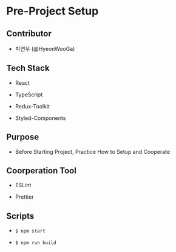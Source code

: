 # Pre-Project Setup

## Contributor

- 박연우 (@HyeonWooGa)

## Tech Stack

- React

- TypeScript

- Redux-Toolkit

- Styled-Components

## Purpose

- Before Starting Project, Practice How to Setup and Cooperate

## Coorperation Tool

- ESLint

- Prettier

## Scripts

- `$ npm start`

- `$ npm run build`

